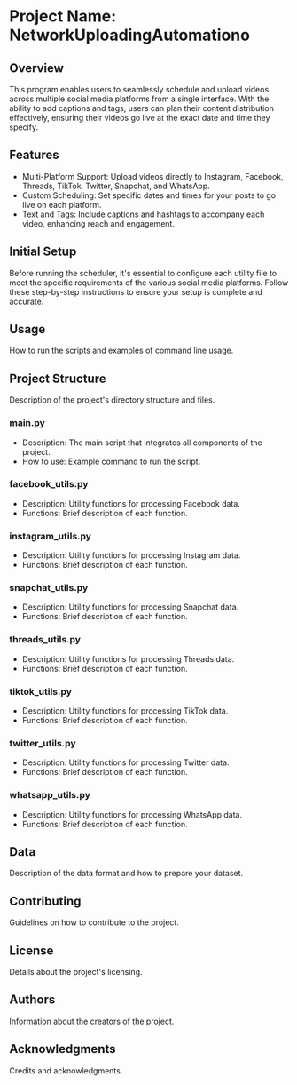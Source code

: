 # Project Name: NetworkUploadingAutomationo

## Overview
This program enables users to seamlessly schedule and upload videos across multiple social media platforms from a single interface. With the ability to add captions and tags, users can plan their content distribution effectively, ensuring their videos go live at the exact date and time they specify.

## Features
- Multi-Platform Support: Upload videos directly to Instagram, Facebook, Threads, TikTok, Twitter, Snapchat, and WhatsApp.
- Custom Scheduling: Set specific dates and times for your posts to go live on each platform.
- Text and Tags: Include captions and hashtags to accompany each video, enhancing reach and engagement.

## Initial Setup
Before running the scheduler, it's essential to configure each utility file to meet the specific requirements of the various social media platforms. Follow these step-by-step instructions to ensure your setup is complete and accurate.


## Usage
How to run the scripts and examples of command line usage.

## Project Structure
Description of the project's directory structure and files.

### main.py
- Description: The main script that integrates all components of the project.
- How to use: Example command to run the script.

### facebook_utils.py
- Description: Utility functions for processing Facebook data.
- Functions: Brief description of each function.

### instagram_utils.py
- Description: Utility functions for processing Instagram data.
- Functions: Brief description of each function.

### snapchat_utils.py
- Description: Utility functions for processing Snapchat data.
- Functions: Brief description of each function.

### threads_utils.py
- Description: Utility functions for processing Threads data.
- Functions: Brief description of each function.

### tiktok_utils.py
- Description: Utility functions for processing TikTok data.
- Functions: Brief description of each function.

### twitter_utils.py
- Description: Utility functions for processing Twitter data.
- Functions: Brief description of each function.

### whatsapp_utils.py
- Description: Utility functions for processing WhatsApp data.
- Functions: Brief description of each function.

## Data
Description of the data format and how to prepare your dataset.

## Contributing
Guidelines on how to contribute to the project.

## License
Details about the project's licensing.

## Authors
Information about the creators of the project.

## Acknowledgments
Credits and acknowledgments.

